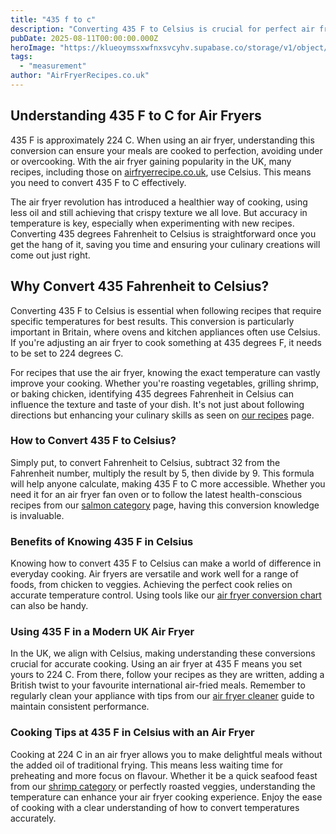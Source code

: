 ```yaml
---
title: "435 f to c"
description: "Converting 435 F to Celsius is crucial for perfect air fryer results. Discover the exact Celsius equivalent and learn how to adjust your air fryer settings for optimal cooking."
pubDate: 2025-08-11T00:00:00.000Z
heroImage: "https://klueoymssxwfnxsvcyhv.supabase.co/storage/v1/object/public/md/435-f-to-c-3896974c.png"
tags:
  - "measurement"
author: "AirFryerRecipes.co.uk"
---
```


<h2 id="">Understanding 435 F to C for Air Fryers</h2><p id="">435 F is approximately 224 C. When using an air fryer, understanding this conversion can ensure your meals are cooked to perfection, avoiding under or overcooking. With the air fryer gaining popularity in the UK, many recipes, including those on <a href="https://www.airfryerrecipe.co.uk/" id="">airfryerrecipe.co.uk</a>, use Celsius. This means you need to convert 435 F to C effectively.</p><p id="">The air fryer revolution has introduced a healthier way of cooking, using less oil and still achieving that crispy texture we all love. But accuracy in temperature is key, especially when experimenting with new recipes. Converting 435 degrees Fahrenheit to Celsius is straightforward once you get the hang of it, saving you time and ensuring your culinary creations will come out just right.</p><h2 id="">Why Convert 435 Fahrenheit to Celsius?</h2><p id="">Converting 435 F to Celsius is essential when following recipes that require specific temperatures for best results. This conversion is particularly important in Britain, where ovens and kitchen appliances often use Celsius. If you're adjusting an air fryer to cook something at 435 degrees F, it needs to be set to 224 degrees C.</p><p id="">For recipes that use the air fryer, knowing the exact temperature can vastly improve your cooking. Whether you're roasting vegetables, grilling shrimp, or baking chicken, identifying 435 degrees Fahrenheit in Celsius can influence the texture and taste of your dish. It's not just about following directions but enhancing your culinary skills as seen on <a href="https://www.airfryerrecipe.co.uk/recipes" id="">our recipes</a> page.</p><h3 id="">How to Convert 435 F to Celsius?</h3><p id="">Simply put, to convert Fahrenheit to Celsius, subtract 32 from the Fahrenheit number, multiply the result by 5, then divide by 9. This formula will help anyone calculate, making 435 F to C more accessible. Whether you need it for an air fryer fan oven or to follow the latest health-conscious recipes from our <a href="https://www.airfryerrecipe.co.uk/recipe-category/salmon" id="">salmon category</a> page, having this conversion knowledge is invaluable.</p><h3 id="">Benefits of Knowing 435 F in Celsius</h3><p id="">Knowing how to convert 435 F to Celsius can make a world of difference in everyday cooking. Air fryers are versatile and work well for a range of foods, from chicken to veggies. Achieving the perfect cook relies on accurate temperature control. Using tools like our <a href="https://www.airfryerrecipe.co.uk/air-fryer-conversion-chart" id="">air fryer conversion chart</a> can also be handy.</p><h3 id="">Using 435 F in a Modern UK Air Fryer</h3><p id="">In the UK, we align with Celsius, making understanding these conversions crucial for accurate cooking. Using an air fryer at 435 F means you set yours to 224 C. From there, follow your recipes as they are written, adding a British twist to your favourite international air-fried meals. Remember to regularly clean your appliance with tips from our <a href="https://www.airfryerrecipe.co.uk/air-fryer-cleaner" id="">air fryer cleaner</a> guide to maintain consistent performance.</p><h3 id="">Cooking Tips at 435 F in Celsius with an Air Fryer</h3><p id="">Cooking at 224 C in an air fryer allows you to make delightful meals without the added oil of traditional frying. This means less waiting time for preheating and more focus on flavour. Whether it be a quick seafood feast from our <a href="https://www.airfryerrecipe.co.uk/recipe-category/shrimp" id="">shrimp category</a> or perfectly roasted veggies, understanding the temperature can enhance your air fryer cooking experience. Enjoy the ease of cooking with a clear understanding of how to convert temperatures accurately.</p>